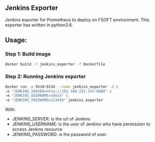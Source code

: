 ## Jenkins Exporter

Jenkins exporter for Prometheus to deploy on FSOFT environment.
This exporter has written in python3.6.

## Usage:

### Step 1: Build image

```sh
docker build -t jenkins_exporter -f Dockerfile
```

### Step 2: Running Jenkins exporter

```sh
docker run -p 9118:9118 --name jenkins_exporter -d \
-e "JENKINS_SERVER=http://192.168.232.147:8080" \
-e "JENKINS_USERNAME=admin" \
-e "JENKINS_PASSWORD=123456" jenkins_exporter
```

With:

- JENKINS_SERVER: is the url of Jenkins
- JENKINS_USERNAME: is the user of Jenkins who have permission to access Jenkins resource
- JENKINS_PASSWORD: is the password of user.